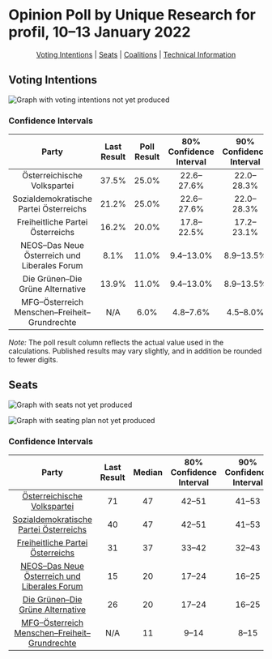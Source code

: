 # Opinion Poll by Unique Research for profil, 10–13 January 2022

<p align="center"><a href="#voting-intentions">Voting Intentions</a> | <a href="#seats">Seats</a> | <a href="#coalitions">Coalitions</a> | <a href="#technical-information">Technical Information</a></p>

## Voting Intentions

![Graph with voting intentions not yet produced](2022-01-13-UniqueResearch.png "Voting Intentions")

### Confidence Intervals

| Party | Last Result | Poll Result | 80% Confidence Interval | 90% Confidence Interval | 95% Confidence Interval | 99% Confidence Interval |
|:-----:|:-----------:|:-----------:|:-----------------------:|:-----------------------:|:-----------------------:|:-----------------------:|
| Österreichische Volkspartei | 37.5% | 25.0% | 22.6–27.6% |22.0–28.3% |21.4–29.0% |20.3–30.3% |
| Sozialdemokratische Partei Österreichs | 21.2% | 25.0% | 22.6–27.6% |22.0–28.3% |21.4–29.0% |20.3–30.3% |
| Freiheitliche Partei Österreichs | 16.2% | 20.0% | 17.8–22.5% |17.2–23.1% |16.7–23.7% |15.7–25.0% |
| NEOS–Das Neue Österreich und Liberales Forum | 8.1% | 11.0% | 9.4–13.0% |8.9–13.5% |8.6–14.1% |7.8–15.1% |
| Die Grünen–Die Grüne Alternative | 13.9% | 11.0% | 9.4–13.0% |8.9–13.5% |8.6–14.1% |7.8–15.1% |
| MFG–Österreich Menschen–Freiheit–Grundrechte | N/A | 6.0% | 4.8–7.6% |4.5–8.0% |4.2–8.4% |3.7–9.3% |

*Note:* The poll result column reflects the actual value used in the calculations. Published results may vary slightly, and in addition be rounded to fewer digits.

## Seats

![Graph with seats not yet produced](2022-01-13-UniqueResearch-seats.png "Seats")

![Graph with seating plan not yet produced](2022-01-13-UniqueResearch-seating-plan.png "Seating Plan")

### Confidence Intervals

| Party | Last Result | Median | 80% Confidence Interval | 90% Confidence Interval | 95% Confidence Interval | 99% Confidence Interval |
|:-----:|:-----------:|:------:|:-----------------------:|:-----------------------:|:-----------------------:|:-----------------------:|
| <a href="#österreichische-volkspartei">Österreichische Volkspartei</a> | 71 | 47 | 42–51 |41–53 |40–54 |38–56 |
| <a href="#sozialdemokratische-partei-österreichs">Sozialdemokratische Partei Österreichs</a> | 40 | 47 | 42–51 |41–53 |40–54 |38–57 |
| <a href="#freiheitliche-partei-österreichs">Freiheitliche Partei Österreichs</a> | 31 | 37 | 33–42 |32–43 |31–44 |29–47 |
| <a href="#neos–das-neue-österreich-und-liberales-forum">NEOS–Das Neue Österreich und Liberales Forum</a> | 15 | 20 | 17–24 |16–25 |16–26 |14–28 |
| <a href="#die-grünen–die-grüne-alternative">Die Grünen–Die Grüne Alternative</a> | 26 | 20 | 17–24 |16–25 |16–26 |14–28 |
| <a href="#mfg–österreich-menschen–freiheit–grundrechte">MFG–Österreich Menschen–Freiheit–Grundrechte</a> | N/A | 11 | 9–14 |8–15 |8–15 |0–17 |


